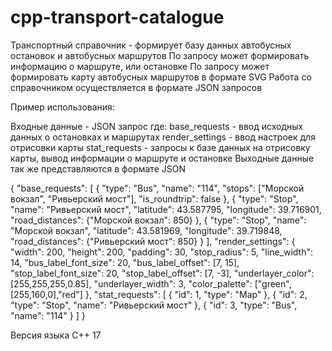# cpp-transport-catalogue
Транспортный справочник - формирует базу данных автобусных остановок и автобусных маршрутов
По запросу может формировать информацию о маршруте, или остановке
По запросу может формировать карту автобусных маршрутов в формате SVG
Работа со справочником осуществляется в формате JSON запросов

Пример использования:

Входные данные - JSON запрос где:
    base_requests - ввод исходных данных о остановках и маршрутах
    render_settings - ввод настроек для отрисовки карты
    stat_requests - запросы к базе данных на отрисовку карты, вывод информации о маршруте и остановке
    Выходные данные так же представляются в формате JSON
    
    
    
{
    "base_requests": [
      {
        "type": "Bus",
        "name": "114",
        "stops": ["Морской вокзал", "Ривьерский мост"],
        "is_roundtrip": false
      },
      {
        "type": "Stop",
        "name": "Ривьерский мост",
        "latitude": 43.587795,
        "longitude": 39.716901,
        "road_distances": {"Морской вокзал": 850}
      },
      {
        "type": "Stop",
        "name": "Морской вокзал",
        "latitude": 43.581969,
        "longitude": 39.719848,
        "road_distances": {"Ривьерский мост": 850}
      }
    ],
    "render_settings": {
      "width": 200,
      "height": 200,
      "padding": 30,
      "stop_radius": 5,
      "line_width": 14,
      "bus_label_font_size": 20,
      "bus_label_offset": [7, 15],
      "stop_label_font_size": 20,
      "stop_label_offset": [7, -3],
      "underlayer_color": [255,255,255,0.85],
      "underlayer_width": 3,
      "color_palette": ["green", [255,160,0],"red"]
    },
    "stat_requests": [
      { "id": 1, "type": "Map" },
      { "id": 2, "type": "Stop", "name": "Ривьерский мост" },
      { "id": 3, "type": "Bus", "name": "114" }
    ]
  }
  
  
  Версия языка C++ 17
